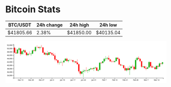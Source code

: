 # Bitcoin Stats

BTC/USDT|24h change|24h high|24h low|
|---|---|---|---|
|$41805.66|2.38%|$41850.00|$40135.04|

<img src="./chart.svg">
